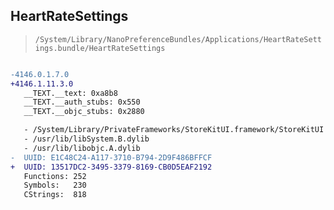 ## HeartRateSettings

> `/System/Library/NanoPreferenceBundles/Applications/HeartRateSettings.bundle/HeartRateSettings`

```diff

-4146.0.1.7.0
+4146.1.11.3.0
   __TEXT.__text: 0xa8b8
   __TEXT.__auth_stubs: 0x550
   __TEXT.__objc_stubs: 0x2880

   - /System/Library/PrivateFrameworks/StoreKitUI.framework/StoreKitUI
   - /usr/lib/libSystem.B.dylib
   - /usr/lib/libobjc.A.dylib
-  UUID: E1C48C24-A117-3710-B794-2D9F486BFFCF
+  UUID: 13517DC2-3495-3379-8169-CB0D5EAF2192
   Functions: 252
   Symbols:   230
   CStrings:  818

```
